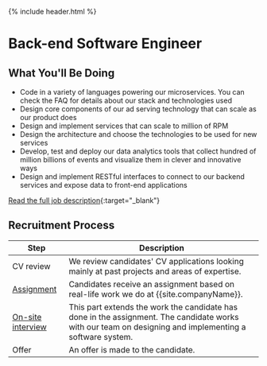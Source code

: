 {% include header.html %}

# Back-end Software Engineer

## What You'll Be Doing 

- Code in a variety of languages powering our microservices. You can check the FAQ for details about our stack and technologies used
- Design core components of our ad serving technology that can scale as our product does
- Design and implement services that can scale to million of RPM 
- Design the architecture and choose the technologies to be used for new services
- Develop, test and deploy our data analytics tools that collect hundred of million billions of events and visualize them in clever and innovative ways
- Design and implement RESTful interfaces to connect to our backend services and expose data to front-end applications

[Read the full job description](https://avocarrot.workable.com/j/A1B8EFDE8B){:target="_blank"}

## Recruitment Process

| Step | Description |
|---|---|
| CV review | We review candidates' CV applications looking mainly at past projects and areas of expertise. |
| [Assignment](bidder-exercise/assignment.md) | Candidates receive an assignment based on real-life work we do at {{site.companyName}}. |
| [On-site interview](/bidder-exercise/on-site.md) | This part extends the work the candidate has done in the assignment. The candidate works with our team on designing and implementing a software system. |
| Offer | An offer is made to the candidate. |
